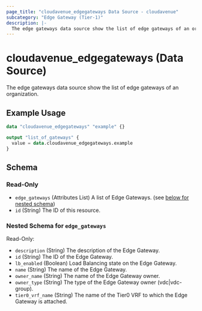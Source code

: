 ```yaml
---
page_title: "cloudavenue_edgegateways Data Source - cloudavenue"
subcategory: "Edge Gateway (Tier-1)"
description: |-
  The edge gateways data source show the list of edge gateways of an organization.
---
```


# cloudavenue_edgegateways (Data Source)

The edge gateways data source show the list of edge gateways of an organization.

## Example Usage

```terraform
data "cloudavenue_edgegateways" "example" {}

output "list_of_gateways" {
  value = data.cloudavenue_edgegateways.example
}
```

<!-- schema generated by tfplugindocs -->
## Schema

### Read-Only

- `edge_gateways` (Attributes List) A list of Edge Gateways. (see [below for nested schema](#nestedatt--edge_gateways))
- `id` (String) The ID of this resource.

<a id="nestedatt--edge_gateways"></a>
### Nested Schema for `edge_gateways`

Read-Only:

- `description` (String) The description of the Edge Gateway.
- `id` (String) The ID of the Edge Gateway.
- `lb_enabled` (Boolean) Load Balancing state on the Edge Gateway.
- `name` (String) The name of the Edge Gateway.
- `owner_name` (String) The name of the Edge Gateway owner.
- `owner_type` (String) The type of the Edge Gateway owner (vdc|vdc-group).
- `tier0_vrf_name` (String) The name of the Tier0 VRF to which the Edge Gateway is attached.

